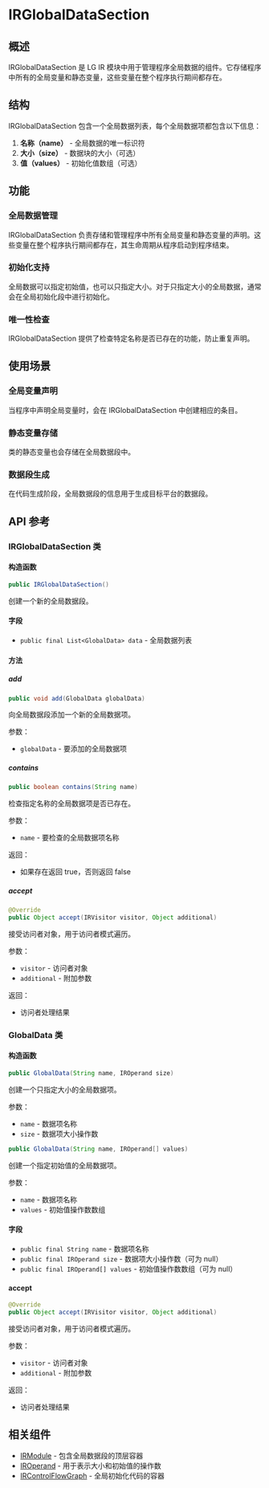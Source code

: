 # IRGlobalDataSection

## 概述

IRGlobalDataSection 是 LG IR 模块中用于管理程序全局数据的组件。它存储程序中所有的全局变量和静态变量，这些变量在整个程序执行期间都存在。

## 结构

IRGlobalDataSection 包含一个全局数据列表，每个全局数据项都包含以下信息：

1. **名称（name）** - 全局数据的唯一标识符
2. **大小（size）** - 数据块的大小（可选）
3. **值（values）** - 初始化值数组（可选）

## 功能

### 全局数据管理

IRGlobalDataSection 负责存储和管理程序中所有全局变量和静态变量的声明。这些变量在整个程序执行期间都存在，其生命周期从程序启动到程序结束。

### 初始化支持

全局数据可以指定初始值，也可以只指定大小。对于只指定大小的全局数据，通常会在全局初始化段中进行初始化。

### 唯一性检查

IRGlobalDataSection 提供了检查特定名称是否已存在的功能，防止重复声明。

## 使用场景

### 全局变量声明

当程序中声明全局变量时，会在 IRGlobalDataSection 中创建相应的条目。

### 静态变量存储

类的静态变量也会存储在全局数据段中。

### 数据段生成

在代码生成阶段，全局数据段的信息用于生成目标平台的数据段。

## API 参考

### IRGlobalDataSection 类

#### 构造函数
```java
public IRGlobalDataSection()
```

创建一个新的全局数据段。

#### 字段
- `public final List<GlobalData> data` - 全局数据列表

#### 方法

##### add
```java
public void add(GlobalData globalData)
```

向全局数据段添加一个新的全局数据项。

参数：
- `globalData` - 要添加的全局数据项

##### contains
```java
public boolean contains(String name)
```

检查指定名称的全局数据项是否已存在。

参数：
- `name` - 要检查的全局数据项名称

返回：
- 如果存在返回 true，否则返回 false

##### accept
```java
@Override
public Object accept(IRVisitor visitor, Object additional)
```

接受访问者对象，用于访问者模式遍历。

参数：
- `visitor` - 访问者对象
- `additional` - 附加参数

返回：
- 访问者处理结果

### GlobalData 类

#### 构造函数
```java
public GlobalData(String name, IROperand size)
```

创建一个只指定大小的全局数据项。

参数：
- `name` - 数据项名称
- `size` - 数据项大小操作数

```java
public GlobalData(String name, IROperand[] values)
```

创建一个指定初始值的全局数据项。

参数：
- `name` - 数据项名称
- `values` - 初始值操作数数组

#### 字段
- `public final String name` - 数据项名称
- `public final IROperand size` - 数据项大小操作数（可为 null）
- `public final IROperand[] values` - 初始值操作数数组（可为 null）

#### accept
```java
@Override
public Object accept(IRVisitor visitor, Object additional)
```

接受访问者对象，用于访问者模式遍历。

参数：
- `visitor` - 访问者对象
- `additional` - 附加参数

返回：
- 访问者处理结果

## 相关组件

- [IRModule](/lg/ir-module) - 包含全局数据段的顶层容器
- [IROperand](/lg/ir-operand) - 用于表示大小和初始值的操作数
- [IRControlFlowGraph](/lg/ir-control-flow-graph) - 全局初始化代码的容器